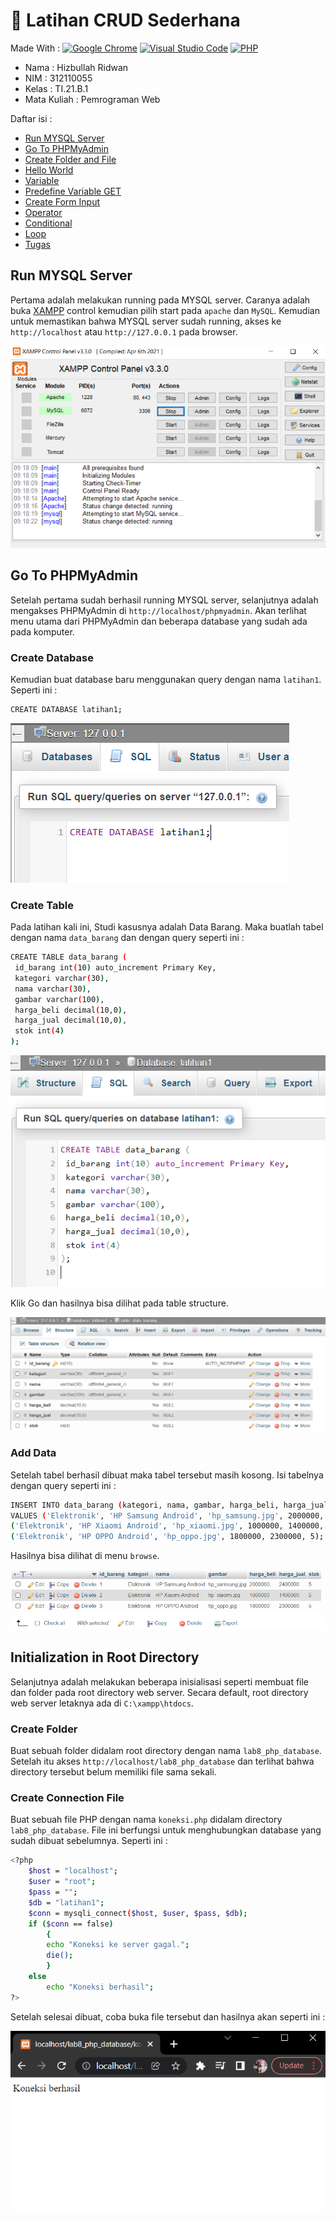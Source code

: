 # :rocket: Latihan CRUD Sederhana

Made With : [![Google Chrome](https://img.shields.io/badge/Google_chrome-4285F4?style=for-the-badge&logo=Google-chrome&logoColor=white)](https://www.google.com/intl/id_id/chrome/) [![Visual Studio Code](https://img.shields.io/badge/Visual_Studio_Code-0078D4?style=for-the-badge&logo=visual%20studio%20code&logoColor=white)](https://code.visualstudio.com/) [![PHP](https://img.shields.io/badge/PHP-777BB4?style=for-the-badge&logo=php&logoColor=white)](https://www.php.net/)

- Nama : Hizbullah Ridwan
- NIM : 312110055
- Kelas : TI.21.B.1
- Mata Kuliah : Pemrograman Web

Daftar isi :

- [Run MYSQL Server](https://github.com/Ridwanwildan/Lab8Web#run-mysql-server)
- [Go To PHPMyAdmin](https://github.com/Ridwanwildan/Lab8Web#go-to-phpmyadmin)
- [Create Folder and File](https://github.com/Ridwanwildan/Lab7Web#create-folder-and-file)
- [Hello World](https://github.com/Ridwanwildan/Lab7Web#hello-world)
- [Variable](https://github.com/Ridwanwildan/Lab7Web#variable)
- [Predefine Variable GET](https://github.com/Ridwanwildan/Lab7Web#predefine-variable-get)
- [Create Form Input](https://github.com/Ridwanwildan/Lab7Web#create-form-input)
- [Operator](https://github.com/Ridwanwildan/Lab7Web#operator)
- [Conditional](https://github.com/Ridwanwildan/Lab7Web#conditional)
- [Loop](https://github.com/Ridwanwildan/Lab7Web#loop)
- [Tugas](https://github.com/Ridwanwildan/Lab7Web#tugas)

## Run MYSQL Server

Pertama adalah melakukan running pada MYSQL server. Caranya adalah buka [XAMPP](https://www.apachefriends.org/) control kemudian pilih start pada `apache` dan `MySQL`. Kemudian untuk memastikan bahwa MYSQL server sudah running, akses ke `http://localhost` atau `http://127.0.0.1` pada browser.

![Gambar 1](Screenshoots/Capture1.PNG)

## Go To PHPMyAdmin

Setelah pertama sudah berhasil running MYSQL server, selanjutnya adalah mengakses PHPMyAdmin di `http://localhost/phpmyadmin`. Akan terlihat menu utama dari PHPMyAdmin dan beberapa database yang sudah ada pada komputer.

### Create Database

Kemudian buat database baru menggunakan query dengan nama `latihan1`. Seperti ini :

```bash
CREATE DATABASE latihan1;
```

![Gambar 2](Screenshoots/Capture2.PNG)

### Create Table

Pada latihan kali ini, Studi kasusnya adalah Data Barang. Maka buatlah tabel dengan nama `data_barang` dan dengan query seperti ini :

```bash
CREATE TABLE data_barang (
 id_barang int(10) auto_increment Primary Key,
 kategori varchar(30),
 nama varchar(30),
 gambar varchar(100),
 harga_beli decimal(10,0),
 harga_jual decimal(10,0),
 stok int(4)
);
```

![Gambar 3](Screenshoots/Capture3.PNG)

Klik Go dan hasilnya bisa dilihat pada table structure.

![Gambar 4](Screenshoots/Capture4.PNG)

### Add Data

Setelah tabel berhasil dibuat maka tabel tersebut masih kosong. Isi tabelnya dengan query seperti ini :

```bash
INSERT INTO data_barang (kategori, nama, gambar, harga_beli, harga_jual, stok)
VALUES ('Elektronik', 'HP Samsung Android', 'hp_samsung.jpg', 2000000, 2400000, 5),
('Elektronik', 'HP Xiaomi Android', 'hp_xiaomi.jpg', 1000000, 1400000, 5),
('Elektronik', 'HP OPPO Android', 'hp_oppo.jpg', 1800000, 2300000, 5);
```

Hasilnya bisa dilihat di menu `browse`.

![Gambar 5](Screenshoots/Capture5.PNG)

## Initialization in Root Directory

Selanjutnya adalah melakukan beberapa inisialisasi seperti membuat file dan folder pada root directory web server. Secara default, root directory web server letaknya ada di `C:\xampp\htdocs`.

### Create Folder

Buat sebuah folder didalam root directory dengan nama `lab8_php_database`. Setelah itu akses `http://localhost/lab8_php_database` dan terlihat bahwa directory tersebut belum memiliki file sama sekali.

### Create Connection File

Buat sebuah file PHP dengan nama `koneksi.php` didalam directory `lab8_php_database`. File ini berfungsi untuk menghubungkan database yang sudah dibuat sebelumnya. Seperti ini :

```bash
<?php
    $host = "localhost";
    $user = "root";
    $pass = "";
    $db = "latihan1";
    $conn = mysqli_connect($host, $user, $pass, $db);
    if ($conn == false)
        {
        echo "Koneksi ke server gagal.";
        die();
        }
    else
        echo "Koneksi berhasil";
?>
```

Setelah selesai dibuat, coba buka file tersebut dan hasilnya akan seperti ini :

![Gambar 6](Screenshoots/Capture6.PNG)
